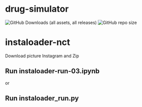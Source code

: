 # drug-simulator
![GitHub Downloads (all assets, all releases)](https://img.shields.io/github/downloads/nghiencuuthuoc/instaloader-nct/total)
![GitHub repo size](https://img.shields.io/github/repo-size/nghiencuuthuoc/instaloader-nct)

# instaloader-nct
Download picture Instagram and Zip
## Run instaloader-run-03.ipynb
or
## Run  instaloader_run.py
